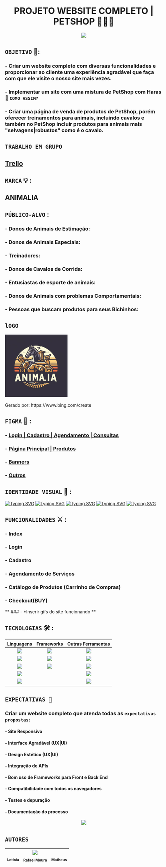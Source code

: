 <h1 align="center"> PROJETO WEBSITE COMPLETO | PETSHOP 🐶🐱🐴 </h1>

<p align="center">
    <img src="https://i.pinimg.com/originals/99/9f/6a/999f6a0b233dc991581ea9ee303d24b6.gif" height="400" tittle="logo_animalia">
</p> 

## `OBJETIVO` 🎯:
### - Criar um website completo com diversas funcionalidades e proporcionar ao cliente uma experiência agradável que faça com que ele visite o nosso site mais vezes.
### - Implementar um site com uma mistura de PetShop com Haras 🧐 `COMO ASSIM?`
### - Criar uma página de venda de produtos de PetShop, porém oferecer treinamentos para animais, incluindo cavalos e também no PetShop incluir produtos para animais mais "selvagens|robustos" como é o cavalo.

## `TRABALHO EM GRUPO`
## [Trello](https://trello.com/b/7hb7htn4/projeto-pwbe-pwfe-2023)

## `MARCA` 💡 : 
## ANIMALIA 

## `PÚBLICO-ALVO` :
### - Donos de Animais de Estimação:
### - Donos de Animais Especiais:
### - Treinadores:
### - Donos de Cavalos de Corrida:
### - Entusiastas de esporte de animais:
### - Donos de Animais com problemas Comportamentais:
### - Pessoas que buscam produtos para seus Bichinhos:


## `lOGO` 
<p align="left">
    <img src="/z_documentações/z_imagens/Logo_animalia.png" height="200" tittle="logo_animalia">
    <p>Gerado por: https://www.bing.com/create </p>
</p>

## `FIGMA` 🎨 : 
### - [Login | Cadastro | Agendamento | Consultas ](https://www.figma.com/file/KY6Jgnkwpvw9S8JeVxxQOP/Untitled?type=design&node-id=0-1&mode=design&t=Y7q5h8RFLVNVCtlX-0)
### - [Página Principal | Produtos ](https://www.figma.com/file/Bf5kXF8vOyGe4P697nzNys/Untitled?type=design&mode=design&t=Y7q5h8RFLVNVCtlX-0)
### - [Banners](https://www.figma.com/file/aC5XRBj3rbvZstw7mt1quQ/Untitled?type=design&node-id=0-1&mode=design&t=EDkq14K1So4eBTen-0)
### - [Outros](https://www.figma.com/file/3MOXA2pBxNc3jWURfs90k2/Untitled?type=design&mode=design&t=EDkq14K1So4eBTen-0)

## `IDENTIDADE VISUAL` 🎨 : 
[![Typing SVG](https://readme-typing-svg.demolab.com?font=Fira+Code&pause=1000&color=EE9C2E&repeat=false&random=false&width=435&lines=%23EE9C2E)](https://git.io/typing-svg)
[![Typing SVG](https://readme-typing-svg.demolab.com?font=Fira+Code&pause=1000&color=F1DEC3&repeat=false&random=false&width=435&lines=%23F1DEC3)](https://git.io/typing-svg)
[![Typing SVG](https://readme-typing-svg.demolab.com?font=Fira+Code&pause=1000&color=F28E36&repeat=false&random=false&width=435&lines=%23F28E36)](https://git.io/typing-svg)
[![Typing SVG](https://readme-typing-svg.demolab.com?font=Fira+Code&pause=1000&color=A8B16B&repeat=false&random=false&width=435&lines=%23A8B16B)](https://git.io/typing-svg)
[![Typing SVG](https://readme-typing-svg.demolab.com?font=Fira+Code&pause=1000&color=4E6424&repeat=false&random=false&width=435&lines=%234E6424)](https://git.io/typing-svg)


## `FUNCIONALIDADES` ⚔ :
### - Index
### - Login
### - Cadastro
### - Agendamento de Serviços
### - Catálogo de Produtos (Carrinho de Compras)
### - Checkout(BUY)

** ### - *Inserir gifs do site funcionando **

## `TECNOLOGIAS` 🛠 :
<table>
  <thead>
    <tr>
      <th> Linguagens </th>
      <th> Frameworks </th>
      <th> Outras Ferramentas </th>
    </tr>
  </thead>
  <tbody>
    <tr>
      <td align="center"> <img src= "https://img.shields.io/badge/HTML-239120?style=for-the-badge&logo=html5&logoColor=white" /> </td>
      <td align="center"> <img src= "https://img.shields.io/badge/Angular-DD0031?style=for-the-badge&logo=angular&logoColor=white" /> </td>
      <td align="center"> <img src= "https://img.shields.io/badge/MySQL-00000F?style=for-the-badge&logo=mysql&logoColor=white" /> </td>
    </tr>
    <tr>
      <td align="center"> <img src= "https://img.shields.io/badge/CSS-239120?&style=for-the-badge&logo=css3&logoColor=white" /> </td>
      <td align="center">  <img src= "https://img.shields.io/badge/Bootstrap-563D7C?style=for-the-badge&logo=bootstrap&logoColor=white" /> </td>
      <td align="center">  <img src= "https://img.shields.io/badge/Visual_Studio_Code-0078D4?style=for-the-badge&logo=visual%20studio%20code&logoColor=white" /> </td>
    </tr>
    <tr>
      <td align="center">  <img src= "https://img.shields.io/badge/JavaScript-323330?style=for-the-badge&logo=javascript&logoColor=F7DF1E" /> </td>
      <td align="center">  <img src= "https://img.shields.io/badge/Express.js-404D59?style=for-the-badge" /> </td>
      <td align="center">  <img src= "https://img.shields.io/badge/Markdown-000000?style=for-the-badge&logo=markdown&logoColor=white" /> </td>
    </tr>
    <tr>
      <td align="center">  <img src= "https://img.shields.io/badge/Node.js-43853D?style=for-the-badge&logo=node.js&logoColor=white" /> </td>
       <td align="center"> <img src= " " /> </td>
      <td align="center">  <img src= "https://img.shields.io/badge/GitHub-100000?style=for-the-badge&logo=github&logoColor=white" /> </td>
    </tr>
    <tr>
      <td align="center">  <img src= "https://img.shields.io/badge/TypeScript-007ACC?style=for-the-badge&logo=typescript&logoColor=white" /> </td>
      <td align="center">  <img src= " " /> </td>
      <td align="center">  <img src= "https://img.shields.io/badge/Figma-F24E1E?style=for-the-badge&logo=figma&logoColor=white" /> </td>
    </tr>
  </tbody>
</table>


## `EXPECTATIVAS 🧠`
### Criar um website completo que atenda todas as `expectativas propostas`:
#### - Site Responsivo
#### - Interface Agradável (UX|UI)
#### - Design Estético (UX|UI)
#### - Integração de APIs
#### - Bom uso de Frameworks para Front e Back End
#### - Compatibilidade com todos os navegadores
#### - Testes e depuração
#### - Documentação do processo


<p align="center">
    <img src="https://imagens.mdig.com.br/thbs/45184mn.jpg" height="400" tittle="logo_animalia">
</p> 

## `AUTORES`
| [<img loading="lazy" src="" width=115><br><sub>Leticia</sub>]() |  [<img loading="lazy" src="https://avatars.githubusercontent.com/u/123770371?v=4" width=115><br><sub>Rafael Moura</sub>](https://github.com/rafaelmoura23) |  [<img loading="lazy" src="" ><br><sub>Matheus</sub>]() |
| :---: | :---: | :---: |
